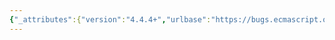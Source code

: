 ```yaml
---
{"_attributes":{"version":"4.4.4+","urlbase":"https://bugs.ecmascript.org/","maintainer":"dherman@mozilla.com"},"bug":{"bug_id":1096,"creation_ts":"2012-11-29 01:07:00 -0800","short_desc":"B.3.1.2: upright \"O\" and \"V\"","delta_ts":"2012-12-21 18:08:53 -0800","product":"Draft for 6th Edition","component":"editorial issue","version":"Rev 12: November 22, 2012 Draft","rep_platform":"All","op_sys":"All","bug_status":"RESOLVED","resolution":"FIXED","priority":"Normal","bug_severity":"normal","everconfirmed":true,"reporter":{"uid":"jmdyck","name":"Michael Dyck"},"assigned_to":{"uid":"allen","name":"Allen Wirfs-Brock"},"long_desc":[{"commentid":2904,"comment_count":0,"who":{"uid":"jmdyck","name":"Michael Dyck"},"bug_when":"2012-11-29 01:07:59 -0800","thetext":"In B.3.1.2 \"Changes To Internal Methods__\",\nalgorithm 2 step 1.b.ii says:\n    Set the value of the [[Prototype]] internal data property of O to V.\n\nChange 'O' and 'V' to an italic font."},{"commentid":2938,"comment_count":1,"who":{"uid":"allen","name":"Allen Wirfs-Brock"},"bug_when":"2012-12-01 09:54:48 -0800","thetext":"fixed in rev 13 editor's draft"}]}}
---
```


